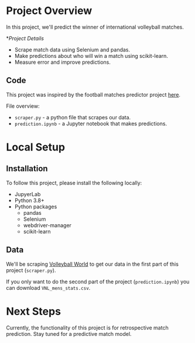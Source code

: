 # Project Overview

In this project, we'll predict the winner of international volleyball matches.  

**Project Details*

* Scrape match data using Selenium and pandas.  
* Make predictions about who will win a match using scikit-learn.
* Measure error and improve predictions.

## Code

This project was inspired by the football matches predictor project [here](https://github.com/dataquestio/project-walkthroughs/tree/master/football_matches).

File overview:

* `scraper.py` - a python file that scrapes our data.
* `prediction.ipynb` - a Jupyter notebook that makes predictions.

# Local Setup

## Installation

To follow this project, please install the following locally:

* JupyerLab
* Python 3.8+
* Python packages
    * pandas
    * Selenium
    * webdriver-manager
    * scikit-learn
    
## Data

We'll be scraping [Volleyball World](https://en.volleyballworld.com/) to get our data in the first part of this project (`scraper.py`).

If you only want to do the second part of the project (`prediction.ipynb`) you can download `VNL_mens_stats.csv`.

# Next Steps

Currently, the functionality of this project is for retrospective match prediction. Stay tuned for a predictive match model.
